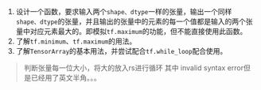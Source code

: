 1. 设计一个函数，要求输入两个`shape、dtype`一样的张量，输出一个同样`shape、dtype`的张量，并且输出的张量中的元素的每一个值都是输入的两个张量中对应元素最大的。即模拟`tf.maximum`的功能，但不能直接使用此函数。
2. 了解`tf.minimum`、`tf.maximum`的用法。
3. 了解`TensorArray`的基本用法，并尝试配合`tf.while_loop`配合使用。

> 判断张量每一位大小，将大的放入rs进行循环
> 其中 invalid syntax error但是已经用了英文半角。。。